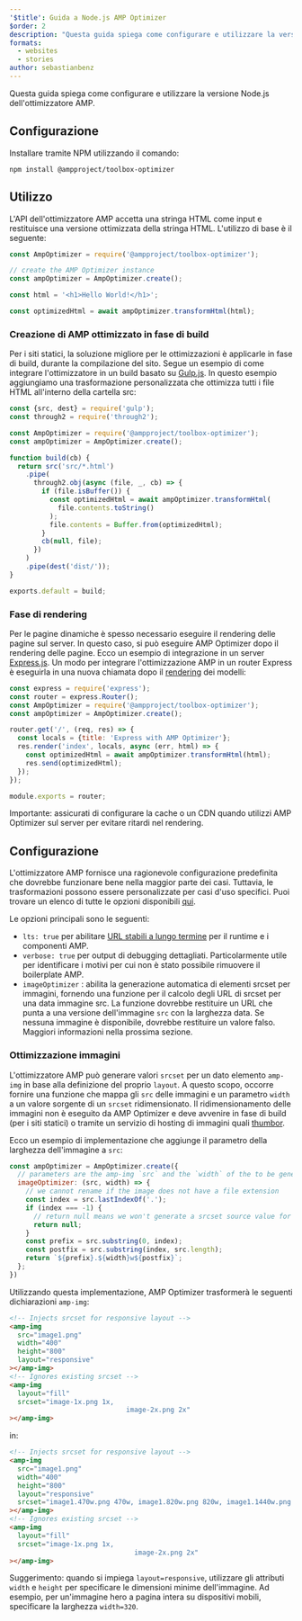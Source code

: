 ```yaml
---
'$title': Guida a Node.js AMP Optimizer
$order: 2
description: "Questa guida spiega come configurare e utilizzare la versione Node.js dell'ottimizzatore AMP."
formats:
  - websites
  - stories
author: sebastianbenz
---
```


Questa guida spiega come configurare e utilizzare la versione Node.js dell'ottimizzatore AMP.

## Configurazione

Installare tramite NPM utilizzando il comando:

```shell
npm install @ampproject/toolbox-optimizer
```

## Utilizzo

L'API dell'ottimizzatore AMP accetta una stringa HTML come input e restituisce una versione ottimizzata della stringa HTML. L'utilizzo di base è il seguente:

```js
const AmpOptimizer = require('@ampproject/toolbox-optimizer');

// create the AMP Optimizer instance
const ampOptimizer = AmpOptimizer.create();

const html = '<h1>Hello World!</h1>';

const optimizedHtml = await ampOptimizer.transformHtml(html);
```

### Creazione di AMP ottimizzato in fase di build

Per i siti statici, la soluzione migliore per le ottimizzazioni è applicarle in fase di build, durante la compilazione del sito. Segue un esempio di come integrare l'ottimizzatore in un build basato su [Gulp.js](https://gulpjs.com/). In questo esempio aggiungiamo una trasformazione personalizzata che ottimizza tutti i file HTML all'interno della cartella src:

```js
const {src, dest} = require('gulp');
const through2 = require('through2');

const AmpOptimizer = require('@ampproject/toolbox-optimizer');
const ampOptimizer = AmpOptimizer.create();

function build(cb) {
  return src('src/*.html')
    .pipe(
      through2.obj(async (file, _, cb) => {
        if (file.isBuffer()) {
          const optimizedHtml = await ampOptimizer.transformHtml(
            file.contents.toString()
          );
          file.contents = Buffer.from(optimizedHtml);
        }
        cb(null, file);
      })
    )
    .pipe(dest('dist/'));
}

exports.default = build;
```

### Fase di rendering

Per le pagine dinamiche è spesso necessario eseguire il rendering delle pagine sul server. In questo caso, si può eseguire AMP Optimizer dopo il rendering delle pagine. Ecco un esempio di integrazione in un server [Express.js](https://expressjs.com/). Un modo per integrare l'ottimizzazione AMP in un router Express è eseguirla in una nuova chiamata dopo il [rendering](https://expressjs.com/en/api.html#app.render) dei modelli:

```js
const express = require('express');
const router = express.Router();
const AmpOptimizer = require('@ampproject/toolbox-optimizer');
const ampOptimizer = AmpOptimizer.create();

router.get('/', (req, res) => {
  const locals = {title: 'Express with AMP Optimizer'};
  res.render('index', locals, async (err, html) => {
    const optimizedHtml = await ampOptimizer.transformHtml(html);
    res.send(optimizedHtml);
  });
});

module.exports = router;
```

Importante: assicurati di configurare la cache o un CDN quando utilizzi AMP Optimizer sul server per evitare ritardi nel rendering.

## Configurazione

L'ottimizzatore AMP fornisce una ragionevole configurazione predefinita che dovrebbe funzionare bene nella maggior parte dei casi. Tuttavia, le trasformazioni possono essere personalizzate per casi d'uso specifici. Puoi trovare un elenco di tutte le opzioni disponibili [qui](https://github.com/ampproject/amp-toolbox/tree/main/packages/optimizer#options).

Le opzioni principali sono le seguenti:

- `lts: true` per abilitare [URL stabili a lungo termine](https://github.com/ampproject/amphtml/blob/main/contributing/lts-release.md) per il runtime e i componenti AMP.
- `verbose: true` per output di debugging dettagliati. Particolarmente utile per identificare i motivi per cui non è stato possibile rimuovere il boilerplate AMP.
- `imageOptimizer` : abilita la generazione automatica di elementi srcset per immagini, fornendo una funzione per il calcolo degli URL di srcset per una data immagine src. La funzione dovrebbe restituire un URL che punta a una versione dell'immagine `src` con la larghezza data. Se nessuna immagine è disponibile, dovrebbe restituire un valore falso. Maggiori informazioni nella prossima sezione.

### Ottimizzazione immagini

L'ottimizzatore AMP può generare valori `srcset` per un dato elemento `amp-img` in base alla definizione del proprio `layout`. A questo scopo, occorre fornire una funzione che mappa gli `src` delle immagini e un parametro `width` a un valore sorgente di un `srcset` ridimensionato. Il ridimensionamento delle immagini non è eseguito da AMP Optimizer e deve avvenire in fase di build (per i siti statici) o tramite un servizio di hosting di immagini quali [thumbor](https://github.com/thumbor/thumbor).

Ecco un esempio di implementazione che aggiunge il parametro della larghezza dell'immagine a `src`:

```js
const ampOptimizer = AmpOptimizer.create({
  // parameters are the amp-img `src` and the `width` of the to be generated srcset source value
  imageOptimizer: (src, width) => {
    // we cannot rename if the image does not have a file extension
    const index = src.lastIndexOf('.');
    if (index === -1) {
      // return null means we won't generate a srcset source value for this width
      return null;
    }
    const prefix = src.substring(0, index);
    const postfix = src.substring(index, src.length);
    return `${prefix}.${width}w${postfix}`;
  };
})
```

Utilizzando questa implementazione, AMP Optimizer trasformerà le seguenti dichiarazioni `amp-img`:

```html
<!-- Injects srcset for responsive layout -->
<amp-img
  src="image1.png"
  width="400"
  height="800"
  layout="responsive"
></amp-img>
<!-- Ignores existing srcset -->
<amp-img
  layout="fill"
  srcset="image-1x.png 1x,
                             image-2x.png 2x"
></amp-img>
```

in:

```html
<!-- Injects srcset for responsive layout -->
<amp-img
  src="image1.png"
  width="400"
  height="800"
  layout="responsive"
  srcset="image1.470w.png 470w, image1.820w.png 820w, image1.1440w.png 1440w"
></amp-img>
<!-- Ignores existing srcset -->
<amp-img
  layout="fill"
  srcset="image-1x.png 1x,
                               image-2x.png 2x"
></amp-img>
```

Suggerimento: quando si impiega `layout=responsive`, utilizzare gli attributi `width` e `height` per specificare le dimensioni minime dell'immagine. Ad esempio, per un'immagine hero a pagina intera su dispositivi mobili, specificare la larghezza `width=320`.
